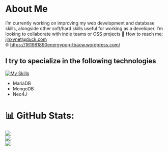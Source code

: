 # About Me
I’m currently working on improving my web development and database skills, alongside other soft/hard skills useful for working as a developer. I’m looking to collaborate with indie teams or OSS projects 
📧 How to reach me: jinxynet@duck.com<br>
🌐 https://161981890energypop-tbacw.wordpress.com/

## I try to specialize in the following technologies

[![My Skills](https://skillicons.dev/icons?i=html,css,js,php,java,wordpress)](https://skillicons.dev)

<ul>
  <li>MariaDB</li>
  <li>MongoDB</li>
  <li>Neo4J</li>
</ul>



# 📊 GitHub Stats:
![](https://github-readme-stats.vercel.app/api?username=jinxynet&theme=dark&hide_border=false&include_all_commits=false&count_private=false)<br/>
![](https://nirzak-streak-stats.vercel.app/?user=jinxynet&theme=dark&hide_border=false)<br/>
![](https://github-readme-stats.vercel.app/api/top-langs/?username=jinxynet&theme=dark&hide_border=false&include_all_commits=false&count_private=false&layout=compact)

